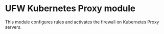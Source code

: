 # UFW Kubernetes Proxy module

This module configures rules and activates the firewall on Kubernetes Proxy servers.